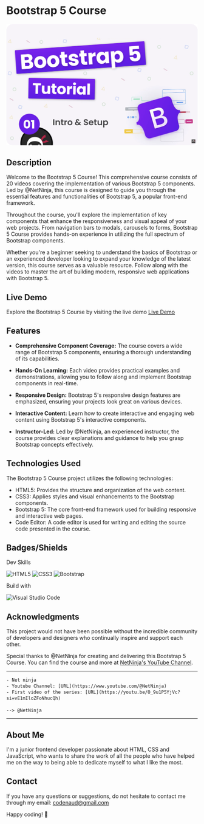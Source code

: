 # Bootstrap 5 Course

[![Bootstrap 5 Course](assets/img/git-screenshot.png)](https://codenaud.github.io/bootstrap-basic-tutorial/)

## Description

Welcome to the Bootstrap 5 Course! This comprehensive course consists of 20 videos covering the implementation of various Bootstrap 5 components. Led by @NetNinja, this course is designed to guide you through the essential features and functionalities of Bootstrap 5, a popular front-end framework.

Throughout the course, you'll explore the implementation of key components that enhance the responsiveness and visual appeal of your web projects. From navigation bars to modals, carousels to forms, Bootstrap 5 Course provides hands-on experience in utilizing the full spectrum of Bootstrap components.

Whether you're a beginner seeking to understand the basics of Bootstrap or an experienced developer looking to expand your knowledge of the latest version, this course serves as a valuable resource. Follow along with the videos to master the art of building modern, responsive web applications with Bootstrap 5.

## Live Demo

Explore the Bootstrap 5 Course by visiting the live demo [Live Demo](https://codenaud.github.io/bootstrap-basic-tutorial/)

## Features

- **Comprehensive Component Coverage:** The course covers a wide range of Bootstrap 5 components, ensuring a thorough understanding of its capabilities.

- **Hands-On Learning:** Each video provides practical examples and demonstrations, allowing you to follow along and implement Bootstrap components in real-time.

- **Responsive Design:** Bootstrap 5's responsive design features are emphasized, ensuring your projects look great on various devices.

- **Interactive Content:** Learn how to create interactive and engaging web content using Bootstrap 5's interactive components.

- **Instructor-Led:** Led by @NetNinja, an experienced instructor, the course provides clear explanations and guidance to help you grasp Bootstrap concepts effectively.

## Technologies Used

The Bootstrap 5 Course project utilizes the following technologies:

- HTML5: Provides the structure and organization of the web content.
- CSS3: Applies styles and visual enhancements to the Bootstrap components.
- Bootstrap 5: The core front-end framework used for building responsive and interactive web pages.
- Code Editor: A code editor is used for writing and editing the source code presented in the course.

## Badges/Shields

Dev Skills

![HTML5](https://img.shields.io/badge/HTML5-E34F26?style=for-the-badge&logo=html5&logoColor=white)
![CSS3](https://img.shields.io/badge/CSS3-1572B6?style=for-the-badge&logo=css3&logoColor=white)
![Bootstrap](https://img.shields.io/badge/Bootstrap-7952B3?style=for-the-badge&logo=bootstrap&logoColor=white)

Build with

![Visual Studio Code](https://img.shields.io/badge/Visual_Studio_Code-0078D4?style=for-the-badge&logo=visual%20studio%20code&logoColor=white)

## Acknowledgments

This project would not have been possible without the incredible community of developers and designers who continually inspire and support each other.

Special thanks to @NetNinja for creating and delivering this Bootstrap 5 Course. You can find the course and more at [NetNinja's YouTube Channel](https://www.youtube.com/c/thenetninja).

---

    - Net ninja
    - Youtube Channel: [URL](https://www.youtube.com/@NetNinja)
    - First video of the series: [URL](https://youtu.be/O_9u1P5YjVc?si=vE1mIloZFoNhucQh)

    --> @NetNinja

---

## About Me

I'm a junior frontend developer passionate about HTML, CSS and JavaScript, who wants to share the work of all the people who have helped me on the way to being able to dedicate myself to what I like the most.

## Contact

If you have any questions or suggestions, do not hesitate to contact me through my email: [codenaud@gmail.com](mailto:codenaud@gmail.com)

Happy coding! 🚀
